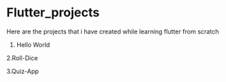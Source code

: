 ﻿# Flutter_projects
Here are the projects that i have created while learning flutter from scratch 
<br>
1. Hello World<br>

2.Roll-Dice<br>

3.Quiz-App
